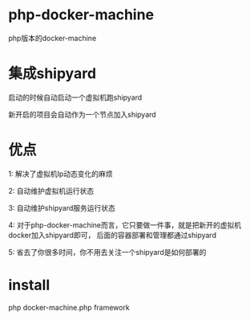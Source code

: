 # php-docker-machine
php版本的docker-machine
# 集成shipyard
启动的时候自动启动一个虚拟机跑shipyard

新开启的项目会自动作为一个节点加入shipyard

# 优点
1: 解决了虚拟机Ip动态变化的麻烦

2: 自动维护虚拟机运行状态

3: 自动维护shipyard服务运行状态

4: 对于php-docker-machine而言，它只要做一件事，就是把新开的虚拟机docker加入shipyard即可，
   后面的容器部署和管理都通过shipyard

5: 省去了你很多时间，你不用去关注一个shipyard是如何部署的

# install
php docker-machine.php framework


